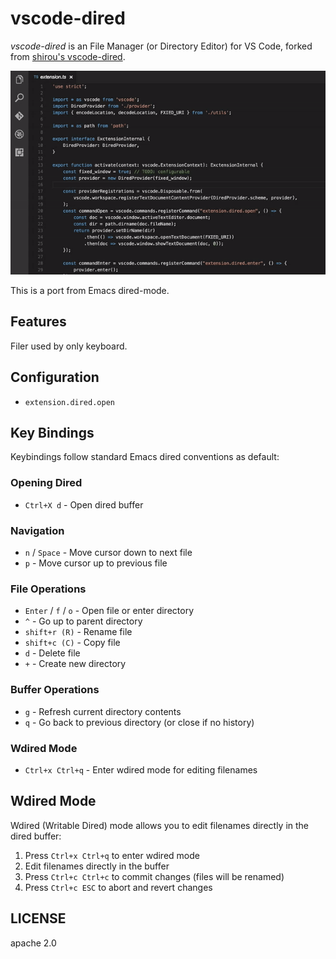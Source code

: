 # vscode-dired

*vscode-dired* is an File Manager (or Directory Editor) for VS Code, forked from [shirou's vscode-dired](https://github.com/shirou/vscode-dired).

![vscode-dired Demo](https://github.com/at-ishikawa/vscode-dired/raw/master/vscode-dired.gif)

This is a port from Emacs dired-mode.

## Features

Filer used by only keyboard.

## Configuration

- `extension.dired.open`

## Key Bindings

Keybindings follow standard Emacs dired conventions as default:

### Opening Dired
- `Ctrl+X d` - Open dired buffer

### Navigation
- `n` / `Space` - Move cursor down to next file
- `p` - Move cursor up to previous file

### File Operations
- `Enter` / `f` / `o` - Open file or enter directory
- `^` - Go up to parent directory
- `shift+r (R)` - Rename file
- `shift+c (C)` - Copy file
- `d` - Delete file
- `+` - Create new directory

### Buffer Operations
- `g` - Refresh current directory contents
- `q` - Go back to previous directory (or close if no history)

### Wdired Mode

- `Ctrl+x Ctrl+q` - Enter wdired mode for editing filenames

## Wdired Mode

Wdired (Writable Dired) mode allows you to edit filenames directly in the dired buffer:

1. Press `Ctrl+x Ctrl+q` to enter wdired mode
2. Edit filenames directly in the buffer
3. Press `Ctrl+c Ctrl+c` to commit changes (files will be renamed)
4. Press `Ctrl+c ESC` to abort and revert changes

## LICENSE

apache 2.0

